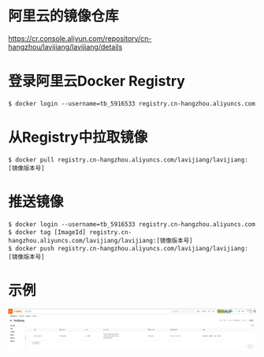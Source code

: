 # 阿里云的镜像仓库
https://cr.console.aliyun.com/repository/cn-hangzhou/lavijiang/lavijiang/details

# 登录阿里云Docker Registry
```
$ docker login --username=tb_5916533 registry.cn-hangzhou.aliyuncs.com
```

# 从Registry中拉取镜像
```
$ docker pull registry.cn-hangzhou.aliyuncs.com/lavijiang/lavijiang:[镜像版本号]
```

# 推送镜像
```
$ docker login --username=tb_5916533 registry.cn-hangzhou.aliyuncs.com
$ docker tag [ImageId] registry.cn-hangzhou.aliyuncs.com/lavijiang/lavijiang:[镜像版本号]
$ docker push registry.cn-hangzhou.aliyuncs.com/lavijiang/lavijiang:[镜像版本号]
```

# 示例
![推送的阿里云镜像](../pics/first%20packed%20image.jpg)  
